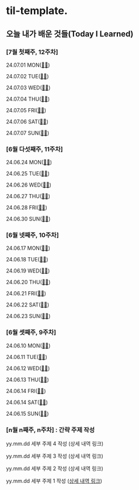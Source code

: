 # til-template.

## 오늘 내가 배운 것들(Today I Learned)

### [7월 첫째주, 12주차]

24.07.01 MON([🔗🔗](https://github.com/100-hours-a-week/veronica-til/blob/main/Jun/2024-07-01.md))

24.07.02 TUE([🔗🔗](https://github.com/100-hours-a-week/veronica-til/blob/main/Jun/2024-07-02.md))

24.07.03 WED([🔗🔗](https://github.com/100-hours-a-week/veronica-til/blob/main/Jun/2024-07-03.md))

24.07.04 THU([🔗🔗](https://github.com/100-hours-a-week/veronica-til/blob/main/Jun/2024-07-04.md))

24.07.05 FRI([🔗🔗](https://github.com/100-hours-a-week/veronica-til/blob/main/Jun/2024-07-05.md))

24.07.06 SAT([🔗🔗](https://github.com/100-hours-a-week/veronica-til/blob/main/Jun/2024-07-06.md))

24.07.07 SUN([🔗🔗](https://github.com/100-hours-a-week/veronica-til/blob/main/Jun/2024-07-07.md))

### [6월 다섯째주, 11주차]

24.06.24 MON([🔗🔗](https://github.com/100-hours-a-week/veronica-til/blob/main/Jun/2024-06-24.md))

24.06.25 TUE([🔗🔗](https://github.com/100-hours-a-week/veronica-til/blob/main/Jun/2024-06-25.md))

24.06.26 WED([🔗🔗](https://github.com/100-hours-a-week/veronica-til/blob/main/Jun/2024-06-26.md))

24.06.27 THU([🔗🔗](https://github.com/100-hours-a-week/veronica-til/blob/main/Jun/2024-06-27.md))

24.06.28 FRI([🔗🔗](https://github.com/100-hours-a-week/veronica-til/blob/main/Jun/2024-06-28.md))

24.06.30 SUN([🔗🔗](https://github.com/100-hours-a-week/veronica-til/blob/main/Jun/2024-06-30.md))

### [6월 넷째주, 10주차]

24.06.17 MON([🔗🔗](https://github.com/100-hours-a-week/veronica-til/blob/main/Jun/2024-06-17.md))

24.06.18 TUE([🔗🔗](https://github.com/100-hours-a-week/veronica-til/blob/main/Jun/2024-06-18.md))

24.06.19 WED([🔗🔗](https://github.com/100-hours-a-week/veronica-til/blob/main/Jun/2024-06-19.md))

24.06.20 THU([🔗🔗](https://github.com/100-hours-a-week/veronica-til/blob/main/Jun/2024-06-20.md))

24.06.21 FRI([🔗🔗](https://github.com/100-hours-a-week/veronica-til/blob/main/Jun/2024-06-21.md))

24.06.22 SAT([🔗🔗](https://github.com/100-hours-a-week/veronica-til/blob/main/Jun/2024-06-22.md))

24.06.23 SUN([🔗🔗](https://github.com/100-hours-a-week/veronica-til/blob/main/Jun/2024-06-23.md))

### [6월 셋째주, 9주차]

24.06.10 MON([🔗🔗](https://github.com/100-hours-a-week/veronica-til/blob/main/Jun/2024-06-10.md))

24.06.11 TUE([🔗🔗](https://github.com/100-hours-a-week/veronica-til/blob/main/Jun/2024-06-11.md))

24.06.12 WED([🔗🔗](https://github.com/100-hours-a-week/veronica-til/blob/main/Jun/2024-06-12.md))

24.06.13 THU([🔗🔗](https://github.com/100-hours-a-week/veronica-til/blob/main/Jun/2024-06-13.md))

24.06.14 FRI([🔗🔗](https://github.com/100-hours-a-week/veronica-til/blob/main/Jun/2024-06-14.md))

24.06.14 SAT([🔗🔗](https://github.com/100-hours-a-week/veronica-til/blob/main/Jun/2024-06-15.md))

24.06.15 SUN([🔗🔗](https://github.com/100-hours-a-week/veronica-til/blob/main/Jun/2024-06-16.md))


### [n월 n째주, n주차] : 간략 주제 작성 

yy.mm.dd 세부 주제 4 작성 (상세 내역 링크)

yy.mm.dd 세부 주제 3 작성 (상세 내역 링크)

yy.mm.dd 세부 주제 2 작성 (상세 내역 링크)

yy.mm.dd 세부 주제 1 작성 ([상세 내역 링크](https://github.com/kakao-cloud-edu-5/til-template/blob/main/Jan/yyyy-mm-dd))
